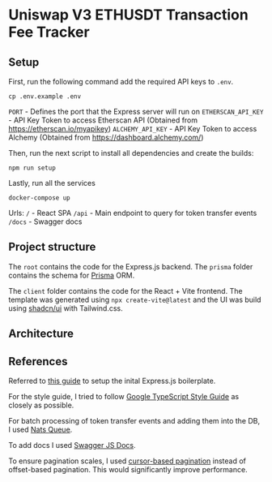 # Uniswap V3 ETHUSDT Transaction Fee Tracker

## Setup

First, run the following command add the required API keys to `.env`.

```
cp .env.example .env
```

`PORT` - Defines the port that the Express server will run on
`ETHERSCAN_API_KEY` - API Key Token to access Etherscan API (Obtained from https://etherscan.io/myapikey)
`ALCHEMY_API_KEY` - API Key Token to access Alchemy (Obtained from https://dashboard.alchemy.com/)

Then, run the next script to install all dependencies and create the builds:

```
npm run setup
```

Lastly, run all the services

```
docker-compose up
```

Urls:
`/` - React SPA
`/api` - Main endpoint to query for token transfer events
`/docs` - Swagger docs

## Project structure

The `root` contains the code for the Express.js backend.
The `prisma` folder contains the schema for [Prisma](https://www.prisma.io/) ORM.

The `client` folder contains the code for the React + Vite frontend. The template was generated using `npx create-vite@latest` and the UI was build using [shadcn/ui](https://ui.shadcn.com/) with Tailwind.css.

## Architecture

## References

Referred to [this guide](https://medium.com/@it.ermias.asmare/setting-up-expressjs-and-typescript-cfbee581c678) to setup the inital Express.js boilerplate.

For the style guide, I tried to follow [Google TypeScript Style Guide](https://google.github.io/styleguide/tsguide.html) as closely as possible.

For batch processing of token transfer events and adding them into the DB, I used [Nats Queue](https://github.com/nats-io/nats.js).

To add docs I used [Swagger JS Docs](https://www.npmjs.com/package/swagger-jsdoc).

To ensure pagination scales, I used [cursor-based pagination](https://www.prisma.io/docs/orm/prisma-client/queries/pagination) instead of offset-based pagination. This would significantly improve performance.
